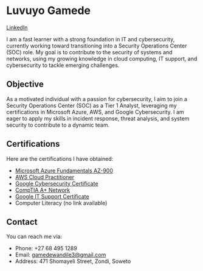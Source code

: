 # Luvuyo Gamede
[LinkedIn](https://www.linkedin.com/in/luvuyo-gamede-84a420261)

I am a fast learner with a strong foundation in IT and cybersecurity, currently working toward transitioning into a Security Operations Center (SOC) role. My goal is to contribute to the security of systems and networks, using my growing knowledge in cloud computing, IT support, and cybersecurity to tackle emerging challenges.

## Objective
As a motivated individual with a passion for cybersecurity, I aim to join a Security Operations Center (SOC) as a Tier 1 Analyst, leveraging my certifications in Microsoft Azure, AWS, and Google Cybersecurity. I am eager to apply my skills in incident response, threat analysis, and system security to contribute to a dynamic team.

## Certifications
Here are the certifications I have obtained:

- [Microsoft Azure Fundamentals AZ-900](https://www.coursera.org/account/accomplishments/specialization/N9N41723B6FQ)
- [AWS Cloud Practitioner](https://www.coursera.org/account/accomplishments/verify/ZGF5G3RTRRGQ)
- [Google Cybersecurity Certificate](https://www.coursera.org/account/accomplishments/specialization/7PI3ROUVOTCD)
- [CompTIA A+ Network](https://www.coursera.org/account/accomplishments/verify/U9G2WKYBAT29)
- [Google IT Support Certificate](https://www.coursera.org/account/accomplishments/specialization/6LFGK4BXBWDE)
- Computer Literacy (no link available)

## Contact
You can reach me via:
- Phone: +27 68 495 1289
- Email: gamedewandile3@gmail.com
- Address: 471 Shomayeli Street, Zondi, Soweto
